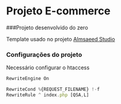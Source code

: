 # Projeto E-commerce

###Projeto desenvolvido do zero 

Template usado no projeto [Almsaeed Studio](https://almsaeedstudio.com)

### Configurações do projeto
Necessário configurar o htaccess
```js
RewriteEngine On

RewriteCond %{REQUEST_FILENAME} !-f
RewriteRule ^ index.php [QSA,L]
```
